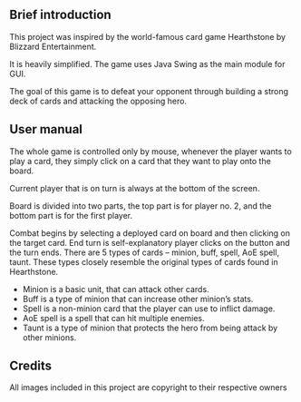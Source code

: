 ## Brief introduction

This project was inspired by the world-famous card game Hearthstone by Blizzard Entertainment.

It is heavily simplified. The game uses Java Swing as the main module for GUI.

The goal of this game is to defeat your opponent through building a strong deck of cards and attacking the opposing
hero.

## User manual

The whole game is controlled only by mouse, whenever the player wants to play a card, they simply click
on a card that they want to play onto the board.

Current player that is on turn is always at the bottom of the screen.

Board is divided into two parts, the top part is for player no. 2, and the bottom part is for the first player.

Combat begins by selecting a deployed card on board and then clicking on the target card. End turn is self-explanatory player clicks on the button and the turn ends.
There are 5 types of cards – minion, buff, spell, AoE spell, taunt.
These types closely resemble the original types of cards found in Hearthstone.
* Minion is a basic unit, that can attack other cards.
* Buff is a type of minion that can increase other minion’s stats.
* Spell is a non-minion card that the player can use to inflict damage.
* AoE spell is a spell that can hit multiple enemies.
* Taunt is a type of minion that protects the hero from being attack by other minions.

## Credits

All images included in this project are copyright to their respective owners
